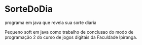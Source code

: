 # SorteDoDia
programa em java que revela sua sorte diaria

Pequeno soft em java como trabalho de conclusao do modo de programação 2 do curso de jogos digitais da Faculdade Ipiranga.
